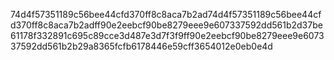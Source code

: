 74d4f57351189c56bee44cfd370ff8c8aca7b2ad74d4f57351189c56bee44cfd370ff8c8aca7b2adff90e2eebcf90be8279eee9e607337592dd561b2d37be61178f332891c695c89cce3d487e3d7f3f9ff90e2eebcf90be8279eee9e607337592dd561b2b29a8365fcfb6178446e59cff3654012e0eb0e4d
